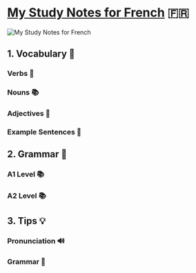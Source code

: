 # [My Study Notes for French](https://github.com/eylulucar/French) 🇫🇷
![My Study Notes for French](https://github.com/eylulucar/French/assets/47148095/a720860b-1a4d-4187-ab7a-6d7811138939)




## 1. Vocabulary 💬

### Verbs 📝

### Nouns 📚

### Adjectives 🎨

### Example Sentences 📝

## 2. Grammar 📖

### A1 Level 📚

### A2 Level 📚

## 3. Tips 💡

### Pronunciation 🔊

### Grammar 📖

